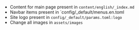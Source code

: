 - Content for main page present in `content/english/_index.md`
- Navbar items present in `config/_default/menus.en.toml
- Site logo present in `config/_default/params.toml:logo`
- Change all images in `assets/images`
